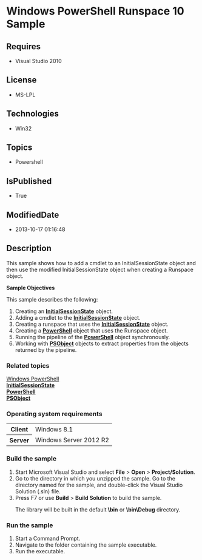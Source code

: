 # Windows PowerShell Runspace 10 Sample
## Requires
* Visual Studio 2010
## License
* MS-LPL
## Technologies
* Win32
## Topics
* Powershell
## IsPublished
* True
## ModifiedDate
* 2013-10-17 01:16:48
## Description

<div id="mainSection">
<p>This sample shows how to add a cmdlet to an InitialSessionState object and then use the modified InitialSessionState object when creating a Runspace object.
</p>
<p><b>Sample Objectives</b></p>
<p>This sample describes the following:</p>
<ol>
<li>Creating an <a href="http://msdn.microsoft.com/en-us/library/windows/desktop/dd182569">
<b>InitialSessionState</b></a> object. </li><li>Adding a cmdlet to the <a href="http://msdn.microsoft.com/en-us/library/windows/desktop/dd182569">
<b>InitialSessionState</b></a> object. </li><li>Creating a runspace that uses the <a href="http://msdn.microsoft.com/en-us/library/windows/desktop/dd182569">
<b>InitialSessionState</b></a> object. </li><li>Creating a <a href="http://msdn.microsoft.com/en-us/library/windows/desktop/dd144526">
<b>PowerShell</b></a> object that uses the Runspace object. </li><li>Running the pipeline of the <a href="http://msdn.microsoft.com/en-us/library/windows/desktop/dd144526">
<b>PowerShell</b></a> object synchronously. </li><li>Working with <a href="http://msdn.microsoft.com/en-us/library/windows/desktop/ms572584">
<b>PSObject</b></a> objects to extract properties from the objects returned by the pipeline.
</li></ol>
<p></p>
<h3><a id="related_topics"></a>Related topics</h3>
<dl><dt><a href="http://go.microsoft.com/fwlink/?LinkID=178145">Windows PowerShell</a>
</dt><dt><a href="http://msdn.microsoft.com/en-us/library/windows/desktop/dd182569"><b>InitialSessionState</b></a>
</dt><dt><a href="http://msdn.microsoft.com/en-us/library/windows/desktop/dd144526"><b>PowerShell</b></a>
</dt><dt><a href="http://msdn.microsoft.com/en-us/library/windows/desktop/ms572584"><b>PSObject</b></a>
</dt></dl>
<h3>Operating system requirements</h3>
<table>
<tbody>
<tr>
<th>Client</th>
<td><dt>Windows&nbsp;8.1 </dt></td>
</tr>
<tr>
<th>Server</th>
<td><dt>Windows Server&nbsp;2012&nbsp;R2 </dt></td>
</tr>
</tbody>
</table>
<h3>Build the sample</h3>
<p></p>
<ol>
<li>Start Microsoft Visual Studio and select <b>File</b> &gt; <b>Open</b> &gt; <b>
Project/Solution</b>. </li><li>Go to the directory in which you unzipped the sample. Go to the directory named for the sample, and double-click the Visual Studio Solution (.sln) file.
</li><li>Press F7 or use <b>Build</b> &gt; <b>Build Solution</b> to build the sample.
<p>The library will be built in the default<b> \bin</b> or <b>\bin\Debug</b> directory.</p>
</li></ol>
<p></p>
<h3>Run the sample</h3>
<p></p>
<ol>
<li>Start a Command Prompt. </li><li>Navigate to the folder containing the sample executable. </li><li>Run the executable. </li></ol>
<p></p>
</div>
